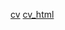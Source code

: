 [cv](https://skepyan.github.io/rsschool-cv/cv)
[cv_html](https://skepyan.github.io/rsschool-cv/index.html)
